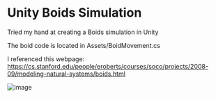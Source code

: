 # Unity Boids Simulation
 Tried my hand at creating a Boids simulation in Unity

The boid code is located in Assets/BoidMovement.cs

I referenced this webpage: https://cs.stanford.edu/people/eroberts/courses/soco/projects/2008-09/modeling-natural-systems/boids.html

![image](https://user-images.githubusercontent.com/24687137/121763237-6505fc00-cb08-11eb-9724-2dbe711d7723.png)
